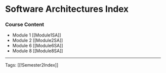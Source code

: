 # Software Architectures Index

### Course Content
- Module 1 [[Module1SA]]
- Module 2 [[Module2SA]]
- Module 6 [[Module6SA]]
- Module 8 [[Module8SA]]

---
Tags: [[!Semester2Index]]